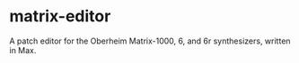 # matrix-editor
A patch editor for the Oberheim Matrix-1000, 6, and 6r synthesizers, written in Max.
